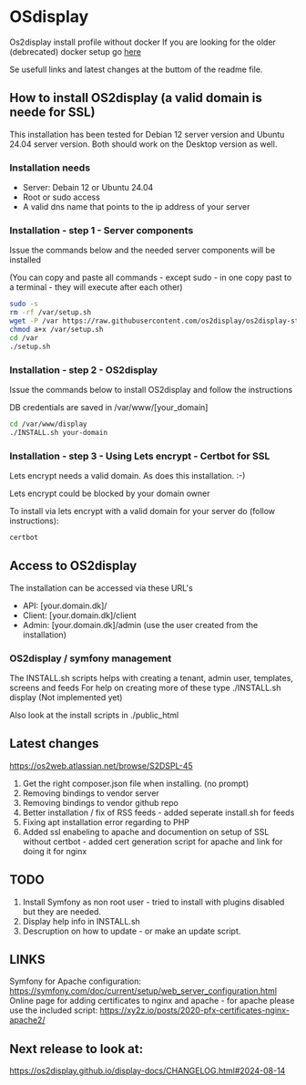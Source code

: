 # OSdisplay
Os2display install profile without docker
If you are looking for the older (debrecated) docker setup go [here](https://github.com/os2display/os2display-docker-compose)

Se usefull links and latest changes at the buttom of the readme file. 

## How to install OS2display (a valid domain is neede for SSL)
This installation has been tested for Debian 12 server version and Ubuntu 24.04 server version. 
Both should work on the Desktop version as well. 

### Installation needs
- Server: Debain 12 or Ubuntu 24.04
- Root or sudo access
- A valid dns name that points to the ip address of your server

### Installation - step 1 - Server components
Issue the commands below and the needed server components will be installed  

(You can copy and paste all commands - except sudo - in one copy past to a terminal - they will execute after each other)

```bash
sudo -s
rm -rf /var/setup.sh
wget -P /var https://raw.githubusercontent.com/os2display/os2display-standard-installation/main/scripts/setup.sh
chmod a+x /var/setup.sh
cd /var
./setup.sh
```

### Installation - step 2 - OS2display
Issue the commands below to install OS2display and follow the instructions

DB credentials are saved in /var/www/[your_domain]
```bash
cd /var/www/display
./INSTALL.sh your-domain
```

### Installation - step 3 - Using Lets encrypt - Certbot for SSL
Lets encrypt needs a valid domain. As does this installation. :-)

Lets encrypt could be blocked by your domain owner

To install via lets encrypt with a valid domain for your server do (follow instructions): 


```bash
certbot
```
## Access to OS2display
The installation can be accessed via these URL's
- API: [your.domain.dk]/
- Client: [your.domain.dk]/client
- Admin: [your.domain.dk]/admin (use the user created from the installation)

### OS2display / symfony management
The INSTALL.sh scripts helps with creating a tenant, admin user, templates, screens and feeds 
For help on creating more of these type ./INSTALL.sh display (Not implemented yet)

Also look at the install scripts in ./public_html

## Latest changes
https://os2web.atlassian.net/browse/S2DSPL-45

1. Get the right composer.json file when installing. (no prompt)
2. Removing bindings to vendor server
3. Removing bindings to vendor github repo
4. Better installation / fix of RSS feeds - added seperate install.sh for feeds
5. Fixing apt installation error regarding to PHP
6. Added ssl enabeling to apache and documention on setup of SSL without certbot - added cert generation script for apache and link for doing it for nginx

## TODO
1. Install Symfony as non root user - tried to install with plugins disabled but they are needed. 
2. Display help info in INSTALL.sh
3. Descruption on how to update - or make an update script.

## LINKS
Symfony for Apache configuration: https://symfony.com/doc/current/setup/web_server_configuration.html
Online page for adding certificates to nginx and apache - for apache please use the included script: https://xy2z.io/posts/2020-pfx-certificates-nginx-apache2/

## Next release to look at:
https://os2display.github.io/display-docs/CHANGELOG.html#2024-08-14
 
